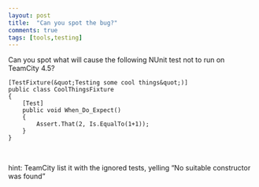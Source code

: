 ```yaml
---
layout: post
title:  "Can you spot the bug?"
comments: true
tags: [tools,testing]
---
```



Can you spot what will cause the following NUnit test not to run on TeamCity 4.5?

```
[TestFixture(&quot;Testing some cool things&quot;)]
public class CoolThingsFixture
{
	[Test]
	public void When_Do_Expect()
	{
		Assert.That(2, Is.EqualTo(1+1));
	}
}
```

&#160;

hint: TeamCity list it with the ignored tests, yelling “No suitable constructor was found”

